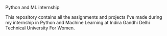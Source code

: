 Python and ML internship


This repository contains all the assignments and projects I've made during my internship in Python and Machine Learning at Indira Gandhi Delhi Technical University For Women.
